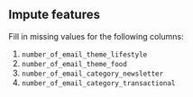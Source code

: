 ## Impute features

Fill in missing values for the following columns:


1. `number_of_email_theme_lifestyle`
1. `number_of_email_theme_food`
1. `number_of_email_category_newsletter`
1. `number_of_email_category_transactional`
